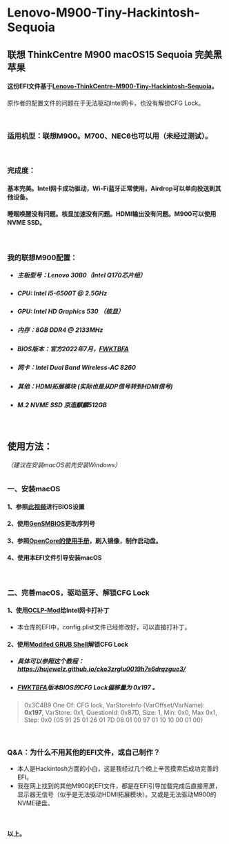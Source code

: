 # Lenovo-M900-Tiny-Hackintosh-Sequoia
## 联想 ThinkCentre M900 macOS15 Sequoia 完美黑苹果



#### 这份EFI文件基于[Lenovo-ThinkCentre-M900-Tiny-Hackintosh-Sequoia](https://github.com/tyl3rsleeps/Lenovo-ThinkCentre-M900-Tiny-Hackintosh-Sequoia)。
原作者的配置文件的问题在于无法驱动Intel网卡，也没有解锁CFG Lock。

<br />

### 适用机型：联想M900。M700、NEC6也可以用（未经过测试）。

<br />

### 完成度：

#### 基本完美。Intel网卡成功驱动，Wi-Fi蓝牙正常使用，Airdrop可以单向投送到其他设备。     

#### 睡眠唤醒没有问题。核显加速没有问题。HDMI输出没有问题。M900可以使用NVME SSD。
<br />

### 我的联想M900配置：

- ##### 主板型号：Lenovo 30B0（Intel Q170芯片组）
- ##### CPU: Intel i5-6500T @ 2.5GHz
- ##### GPU: Intel HD Graphics 530 （核显）
- ##### 内存：8GB DDR4 @ 2133MHz
- ##### BIOS版本：官方2022年7月，[FWKTBFA](https://pcsupport.lenovo.com/us/en/products/desktops-and-all-in-ones/thinkcentre-m-series-desktops/thinkcentre-m900/downloads/ds105487-flash-bios-update-intel-b150-for-thinkcentre-m700-tiny-thinkcentre-m800-m900-m900x-tiny)
- ##### 网卡：Intel Dual Band Wireless-AC 8260
- ##### 其他：HDMI拓展模块 (实际也是从DP信号转到HDMI信号)
- ##### M.2 NVME SSD 京造麒麟512GB

<br />

## 使用方法：

###### （建议在安装macOS前先安装Windows）
### 一、安装macOS

#### 1、参照[此视频](https://www.youtube.com/watch?v=u2KaYy_93QI)进行BIOS设置

#### 2、使用[GenSMBIOS](https://github.com/corpnewt/GenSMBIOS)更改序列号

#### 3、参照[OpenCore的使用手册](https://sumingyd.github.io/OpenCore-Install-Guide/installer-guide/)，刷入镜像，制作启动盘。

#### 4、使用本EFI文件引导安装macOS

<br />

### 二、完善macOS，驱动蓝牙、解锁CFG Lock

#### 1、使用[OCLP-Mod](https://github.com/laobamac/OCLP-Mod/releases/tag/2.6.4)给Intel网卡打补丁

- 本仓库的EFI中，config.plist文件已经修改好，可以直接打补丁。

#### 2、使用[Modifed GRUB Shell](https://github.com/datasone/grub-mod-setup_var/releases)解锁CFG Lock

- ##### 具体可以参照这个教程：https://hujewelz.github.io/cko3zrglu0019h7s6drqzgue3/
- ##### [FWKTBFA](https://pcsupport.lenovo.com/us/en/products/desktops-and-all-in-ones/thinkcentre-m-series-desktops/thinkcentre-m900/downloads/ds105487-flash-bios-update-intel-b150-for-thinkcentre-m700-tiny-thinkcentre-m800-m900-m900x-tiny)版本BIOS的CFG Lock偏移量为 **0x197** 。
 > 0x3C4B9 				One Of: CFG lock, VarStoreInfo (VarOffset/VarName): **0x197**, VarStore: 0x1, QuestionId: 0x87D, Size: 1, Min: 0x0, Max 0x1, Step: 0x0 {05 91 25 01 26 01 7D 08 01 00 97 01 10 10 00 01 00}


<br />

### Q&A：为什么不用其他的EFI文件，或自己制作？

- 本人是Hackintosh方面的小白，这是我经过几个晚上辛苦摸索后成功完善的EFI。
- 我在网上找到的其他M900的EFI文件，都是在EFI引导加载完成后直接黑屏，显示器无信号（似乎是无法驱动HDMI拓展模块）。又或是无法驱动M900的NVME硬盘。

<br />

#### 以上。
